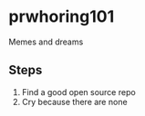 # prwhoring101
Memes and dreams

## Steps
  1. Find a good open source repo
  2. Cry because there are none
